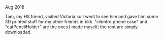 Aug 2018

Tam, my HS friend, visited Victoria so I went to see him and gave him some 3D printed stuff for my other friends in bkk. "cilentro phone case" and "catPencilHolder" are the ones I made myself; the rest are simply downloaded.